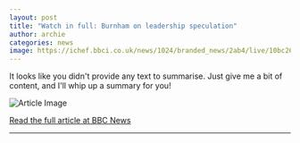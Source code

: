```yaml
---
layout: post
title: "Watch in full: Burnham on leadership speculation"
author: archie
categories: news
image: https://ichef.bbci.co.uk/news/1024/branded_news/2ab4/live/10bc2660-9a07-11f0-928c-71dbb8619e94.jpg
---
```

It looks like you didn't provide any text to summarise. Just give me a bit of content, and I'll whip up a summary for you!

![Article Image](https://ichef.bbci.co.uk/news/1024/branded_news/2ab4/live/10bc2660-9a07-11f0-928c-71dbb8619e94.jpg)

[Read the full article at BBC News](https://www.bbc.com/news/videos/cr5qzyg2yl0o?at_medium=RSS&at_campaign=rss)

---
